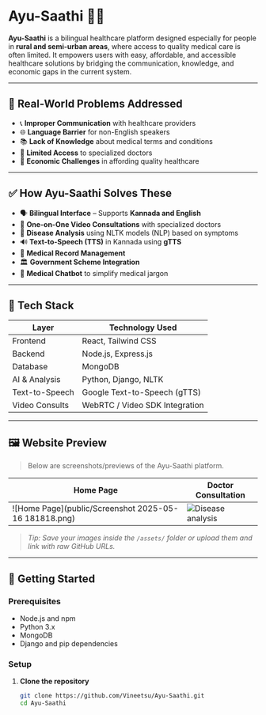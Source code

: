 # Ayu-Saathi 💊🌿

**Ayu-Saathi** is a bilingual healthcare platform designed especially for people in **rural and semi-urban areas**, where access to quality medical care is often limited. It empowers users with easy, affordable, and accessible healthcare solutions by bridging the communication, knowledge, and economic gaps in the current system.

---

## 🧩 Real-World Problems Addressed

- 📞 **Improper Communication** with healthcare providers  
- 🌐 **Language Barrier** for non-English speakers  
- 📚 **Lack of Knowledge** about medical terms and conditions  
- 🏥 **Limited Access** to specialized doctors  
- 💸 **Economic Challenges** in affording quality healthcare  

---

## ✅ How Ayu-Saathi Solves These

- 🗣️ **Bilingual Interface** – Supports **Kannada and English**  
- 🎥 **One-on-One Video Consultations** with specialized doctors  
- 🤖 **Disease Analysis** using NLTK models (NLP) based on symptoms  
- 🔊 **Text-to-Speech (TTS)** in Kannada using **gTTS**  
- 📂 **Medical Record Management**  
- 🏛️ **Government Scheme Integration**  
- 💬 **Medical Chatbot** to simplify medical jargon  

---

## 🧪 Tech Stack

| Layer            | Technology Used                    |
|------------------|------------------------------------|
| Frontend         | React, Tailwind CSS                |
| Backend          | Node.js, Express.js                |
| Database         | MongoDB                            |
| AI & Analysis    | Python, Django, NLTK               |
| Text-to-Speech   | Google Text-to-Speech (gTTS)       |
| Video Consults   | WebRTC / Video SDK Integration     |

---

## 🖼️ Website Preview

> Below are screenshots/previews of the Ayu-Saathi platform.

| Home Page | Doctor Consultation |
|-----------|---------------------|
| ![Home Page](public/Screenshot 2025-05-16 181818.png) | ![Disease analysis](assets/doctor_call.png) |

> _Tip: Save your images inside the `/assets/` folder or upload them and link with raw GitHub URLs._

---

## 🚀 Getting Started

### Prerequisites

- Node.js and npm
- Python 3.x
- MongoDB
- Django and pip dependencies

### Setup

1. **Clone the repository**

   ```bash
   git clone https://github.com/Vineetsu/Ayu-Saathi.git
   cd Ayu-Saathi
